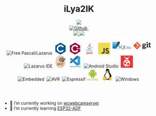 <h1 align="center">iLya2IK</h1>

<div align="center">
<a href="mailto:sggdev.im@gmail.com"><img src="https://img.shields.io/badge/-Gmail-%23333?style=for-the-badge&logo=gmail&logoColor=white" target="_blank"></a>
</div>
<div align="center">
<a href="https://github.com/iLya2IK">
   <img src="https://img.shields.io/github/followers/iLya2IK?style=for-the-badge" alt="Github"/>
</a><img src="https://komarev.com/ghpvc/?username=iLya2IK&style=for-the-badge&color=blue" alt=""/>
</div>

<div align="center">
  <a href="https://github.com/iLya2IK">
    <img height="150em" src="https://github-readme-stats.vercel.app/api?username=iLya2IK&count_private=true&include_all_commits=true&show_icons=true&theme=dracula&hide_border=false&show_owner=true"/>
    <img height="150em" src="https://github-readme-stats.vercel.app/api/top-langs/?username=iLya2IK&theme=dracula&hide_border=false&&layout=compact"/>
  </a>
</div>

<div align="center">   
  <img src="https://wiki.freepascal.org/images/2/25/paw.png" title="Free Pascal/Lazarus"  alt="Free Pascal/Lazarus" height="40" width="auto" />&nbsp;  
  <img src="https://github.com/devicons/devicon/blob/master/icons/c/c-plain.svg" title="C"  alt="C" width="40" height="40"/>&nbsp;  
  <img src="https://github.com/devicons/devicon/blob/master/icons/cplusplus/cplusplus-plain.svg" title="C++"  alt="C++" width="40" height="40"/>&nbsp;    <img src="https://github.com/devicons/devicon/blob/master/icons/java/java-original-wordmark.svg" title="Java" alt="Java" width="40" height="40"/>&nbsp;  
  <img src="https://github.com/devicons/devicon/blob/master/icons/javascript/javascript-original.svg" title="JavaScript" alt="JavaScript" width="40" height="40"/>&nbsp;  
  <img src="https://github.com/devicons/devicon/blob/master/icons/sqlite/sqlite-original-wordmark.svg" title="Sqlite" alt="Sqlite" width="60" height="60"/>&nbsp;
  <img src="https://github.com/devicons/devicon/blob/master/icons/git/git-original-wordmark.svg" title="Git" **alt="Git" width="60" height="60"/>
</div>

<div align="center">
<img src="https://wiki.freepascal.org/images/f/fd/Lazarus-icons-lpr-proposal-bpsoftware.png" title="Lazarus IDE" alt="Lazarus IDE" width="40" height="40"/>&nbsp;
<img src="https://github.com/devicons/devicon/blob/master/icons/gcc/gcc-original.svg" title="GCC" alt="GCC" width="40" height="40"/>&nbsp;
<img src="https://github.com/devicons/devicon/blob/master/icons/vscode/vscode-original-wordmark.svg" title="VSCode" alt="VSCode" width="40" height="40"/>&nbsp;
<img src="https://upload.wikimedia.org/wikipedia/commons/9/92/Android_Studio_Trademark.svg" title="Android Studio"  alt="Android Studio" height="40" width="auto"/>&nbsp;        
<img src="https://github.com/iLya2IK/iLya2IK/blob/main/avr_studio.png?raw=true" title="AVR Studio"  alt="AVR Studio" height="40" width="auto"/>&nbsp;  
</div>

<div align="center">
  <img src="https://wiki.freepascal.org/images/d/da/Embedded_Logo.png" title="Embedded"  alt="Embedded" width="40" height="40"/>&nbsp;   
  <img src="https://upload.wikimedia.org/wikipedia/commons/9/96/Avr_logo.svg" title="AVR"  alt="AVR" height="40" width="auto"/>&nbsp;     
  <img src="https://www.espressif.com/sites/all/themes/espressif/logo-black.svg" title="Espressif"  alt="Espressif" height="40" width="auto">
  <img src="https://github.com/devicons/devicon/blob/master/icons/android/android-plain-wordmark.svg" title="Android"  alt="Android" width="40" height="40"/>&nbsp;  
  <img src="https://github.com/devicons/devicon/blob/master/icons/linux/linux-original.svg" title="Linux" alt="Linux" width="40" height="40"/>&nbsp;   
  <img src="https://wiki.freepascal.org/images/3/35/Logo_Windows_01.png" title="Windows"  alt="Windows" width="40" height="40"/>&nbsp;     
</div>


<br></br>

- 🔭 I’m currently working on [wcwebcamserver](https://github.com/iLya2IK/wcwebcamserver)
- 🌱 I’m currently learning [ESP32-ADF](https://github.com/OLIMEX/ESP32-ADF)

